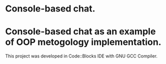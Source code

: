 # Console-based chat.

# Console-based chat as an example of OOP metogology implementation.

This project was developed in Code::Blocks IDE with GNU GCC Compiler.
